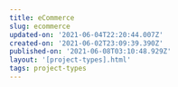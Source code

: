 ```yaml
---
title: eCommerce
slug: ecommerce
updated-on: '2021-06-04T22:20:44.007Z'
created-on: '2021-06-02T23:09:39.390Z'
published-on: '2021-06-08T03:10:48.929Z'
layout: '[project-types].html'
tags: project-types
---
```



